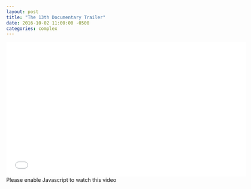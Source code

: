 ```yaml
---
layout: post
title: "The 13th Documentary Trailer"
date: 2016-10-02 11:00:00 -0500
categories: complex
---
```


<iframe src="//player.complex.com/tv/iframe?pId=556f8260656c47a4ab49bf6f2dde85f3&cId=81aHdhNjE6MhLA1YTNFH5iN04S4hXOPO&adSetCode=3f3b9e47c2954e21bdfb5618c47a61ea&site=complex&kw="width="640" height="360" frameborder="0" scrolling="no" allowfullscreen></iframe><noscript><div>Please enable Javascript to watch this video</div></noscript>
